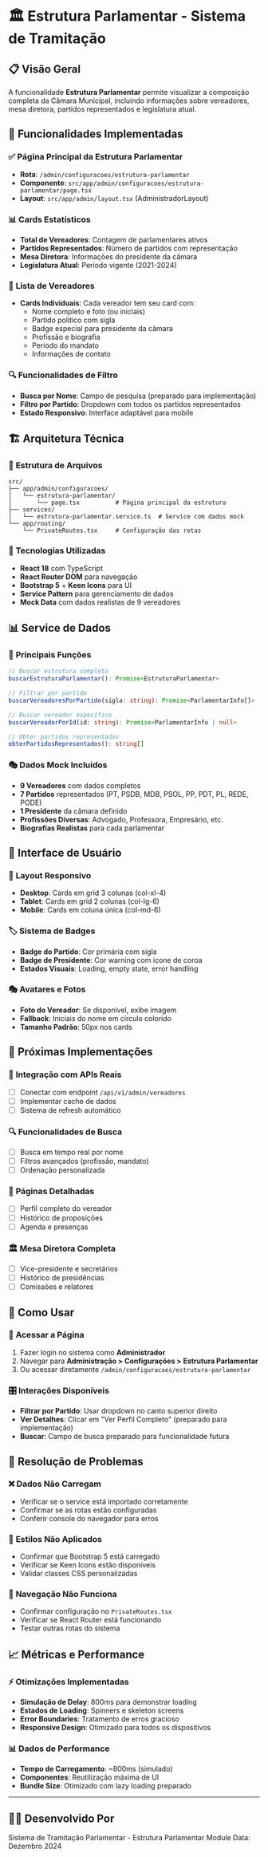 # 🏛️ Estrutura Parlamentar - Sistema de Tramitação

## 📋 Visão Geral

A funcionalidade **Estrutura Parlamentar** permite visualizar a composição completa da Câmara Municipal, incluindo informações sobre vereadores, mesa diretora, partidos representados e legislatura atual.

## 🎯 Funcionalidades Implementadas

### ✅ **Página Principal da Estrutura Parlamentar**
- **Rota**: `/admin/configuracoes/estrutura-parlamentar`
- **Componente**: `src/app/admin/configuracoes/estrutura-parlamentar/page.tsx`
- **Layout**: `src/app/admin/layout.tsx` (AdministradorLayout)

### 📊 **Cards Estatísticos**
- **Total de Vereadores**: Contagem de parlamentares ativos
- **Partidos Representados**: Número de partidos com representação
- **Mesa Diretora**: Informações do presidente da câmara
- **Legislatura Atual**: Período vigente (2021-2024)

### 👥 **Lista de Vereadores**
- **Cards Individuais**: Cada vereador tem seu card com:
  - Nome completo e foto (ou iniciais)
  - Partido político com sigla
  - Badge especial para presidente da câmara
  - Profissão e biografia
  - Período do mandato
  - Informações de contato
  
### 🔍 **Funcionalidades de Filtro**
- **Busca por Nome**: Campo de pesquisa (preparado para implementação)
- **Filtro por Partido**: Dropdown com todos os partidos representados
- **Estado Responsivo**: Interface adaptável para mobile

## 🏗️ **Arquitetura Técnica**

### 📁 **Estrutura de Arquivos**
```
src/
├── app/admin/configuracoes/
│   └── estrutura-parlamentar/
│       └── page.tsx          # Página principal da estrutura
├── services/
│   └── estrutura-parlamentar.service.ts  # Service com dados mock
└── app/routing/
    └── PrivateRoutes.tsx     # Configuração das rotas
```

### 🔧 **Tecnologias Utilizadas**
- **React 18** com TypeScript
- **React Router DOM** para navegação
- **Bootstrap 5** + **Keen Icons** para UI
- **Service Pattern** para gerenciamento de dados
- **Mock Data** com dados realistas de 9 vereadores

## 📊 **Service de Dados**

### 🔄 **Principais Funções**
```typescript
// Buscar estrutura completa
buscarEstruturaParlamentar(): Promise<EstruturaParlamentar>

// Filtrar por partido
buscarVereadoresPorPartido(sigla: string): Promise<ParlamentarInfo[]>

// Buscar vereador específico
buscarVereadorPorId(id: string): Promise<ParlamentarInfo | null>

// Obter partidos representados
obterPartidosRepresentados(): string[]
```

### 🎭 **Dados Mock Incluídos**
- **9 Vereadores** com dados completos
- **7 Partidos** representados (PT, PSDB, MDB, PSOL, PP, PDT, PL, REDE, PODE)
- **1 Presidente** da câmara definido
- **Profissões Diversas**: Advogado, Professora, Empresário, etc.
- **Biografias Realistas** para cada parlamentar

## 🎨 **Interface de Usuário**

### 📱 **Layout Responsivo**
- **Desktop**: Cards em grid 3 colunas (col-xl-4)
- **Tablet**: Cards em grid 2 colunas (col-lg-6)
- **Mobile**: Cards em coluna única (col-md-6)

### 🏷️ **Sistema de Badges**
- **Badge do Partido**: Cor primária com sigla
- **Badge de Presidente**: Cor warning com ícone de coroa
- **Estados Visuais**: Loading, empty state, error handling

### 🎭 **Avatares e Fotos**
- **Foto do Vereador**: Se disponível, exibe imagem
- **Fallback**: Iniciais do nome em círculo colorido
- **Tamanho Padrão**: 50px nos cards

## 🔮 **Próximas Implementações**

### 🔄 **Integração com APIs Reais**
- [ ] Conectar com endpoint `/api/v1/admin/vereadores`
- [ ] Implementar cache de dados
- [ ] Sistema de refresh automático

### 🔍 **Funcionalidades de Busca**
- [ ] Busca em tempo real por nome
- [ ] Filtros avançados (profissão, mandato)
- [ ] Ordenação personalizada

### 📄 **Páginas Detalhadas**
- [ ] Perfil completo do vereador
- [ ] Histórico de proposições
- [ ] Agenda e presenças

### 🏛️ **Mesa Diretora Completa**
- [ ] Vice-presidente e secretários
- [ ] Histórico de presidências
- [ ] Comissões e relatores

## 🔧 **Como Usar**

### 🚀 **Acessar a Página**
1. Fazer login no sistema como **Administrador**
2. Navegar para **Administração > Configurações > Estrutura Parlamentar**
3. Ou acessar diretamente `/admin/configuracoes/estrutura-parlamentar`

### 🎛️ **Interações Disponíveis**
- **Filtrar por Partido**: Usar dropdown no canto superior direito
- **Ver Detalhes**: Clicar em "Ver Perfil Completo" (preparado para implementação)
- **Buscar**: Campo de busca preparado para funcionalidade futura

## 🐛 **Resolução de Problemas**

### ❌ **Dados Não Carregam**
- Verificar se o service está importado corretamente
- Confirmar se as rotas estão configuradas
- Conferir console do navegador para erros

### 🎨 **Estilos Não Aplicados**
- Confirmar que Bootstrap 5 está carregado
- Verificar se Keen Icons estão disponíveis
- Validar classes CSS personalizadas

### 🔄 **Navegação Não Funciona**
- Confirmar configuração no `PrivateRoutes.tsx`
- Verificar se React Router está funcionando
- Testar outras rotas do sistema

## 📈 **Métricas e Performance**

### ⚡ **Otimizações Implementadas**
- **Simulação de Delay**: 800ms para demonstrar loading
- **Estados de Loading**: Spinners e skeleton screens
- **Error Boundaries**: Tratamento de erros gracioso
- **Responsive Design**: Otimizado para todos os dispositivos

### 📊 **Dados de Performance**
- **Tempo de Carregamento**: ~800ms (simulado)
- **Componentes**: Reutilização máxima de UI
- **Bundle Size**: Otimizado com lazy loading preparado

---

## 👨‍💻 **Desenvolvido Por**
Sistema de Tramitação Parlamentar - Estrutura Parlamentar Module
Data: Dezembro 2024 